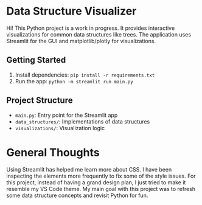 # Data Structure Visualizer

Hi! This Python project is a work in progress. It provides interactive visualizations for common data structures like trees. The application uses Streamlit for the GUI and matplotlib/plotly for visualizations.

## Getting Started

1. Install dependencies:
   ```pip install -r requirements.txt```
2. Run the app:
   ```python -m streamlit run main.py```

## Project Structure

- `main.py`: Entry point for the Streamlit app
- `data_structures/`: Implementations of data structures
- `visualizations/`: Visualization logic

# General Thoughts

Using Streamlit has helped me learn more about CSS. I have been inspecting the elements more frequently to fix some of the style issues. For this project, instead of having a grand design plan, I just tried to make it resemble my VS Code theme. My main goal with this project was to refresh some data structure concepts and revisit Python for fun.